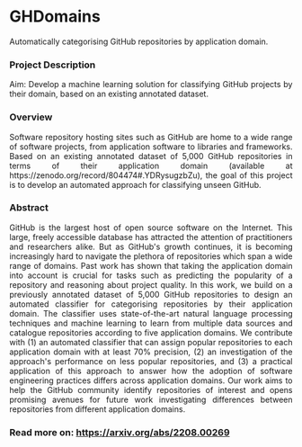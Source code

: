 # GHDomains
<div style="text-align: justify"> Automatically categorising GitHub repositories by application domain.</div>

### Project Description
<div style="text-align: justify"> Aim: Develop a machine learning solution for classifying GitHub projects by their domain, based on an existing annotated dataset.</div>

### Overview
<div style="text-align: justify"> Software repository hosting sites such as GitHub are home to a wide range of software projects, from application software to libraries and frameworks. Based on an existing annotated dataset of 5,000 GitHub repositories in terms of their application domain (available at https://zenodo.org/record/804474#.YDRysugzbZu), the goal of this project is to develop an automated approach for classifying unseen GitHub.</div>


### Abstract
<div style="text-align: justify"> GitHub is the largest host of open source software on the Internet. This large, freely accessible database has attracted the attention of practitioners and researchers alike. But as GitHub's growth continues, it is becoming increasingly hard to navigate the plethora of repositories which span a wide range of domains. Past work has shown that taking the application domain into account is crucial for tasks such as predicting the popularity of a repository and reasoning about project quality. In this work, we build on a previously annotated dataset of 5,000 GitHub repositories to design an automated classifier for categorising repositories by their application domain. The classifier uses state-of-the-art natural language processing techniques and machine learning to learn from multiple data sources and catalogue repositories according to five application domains. We contribute with (1) an automated classifier that can assign popular repositories to each application domain with at least 70% precision, (2) an investigation of the approach's performance on less popular repositories, and (3) a practical application of this approach to answer how the adoption of software engineering practices differs across application domains. Our work aims to help the GitHub community identify repositories of interest and opens promising avenues for future work investigating differences between repositories from different application domains.</div>    

   
### Read more on: https://arxiv.org/abs/2208.00269
